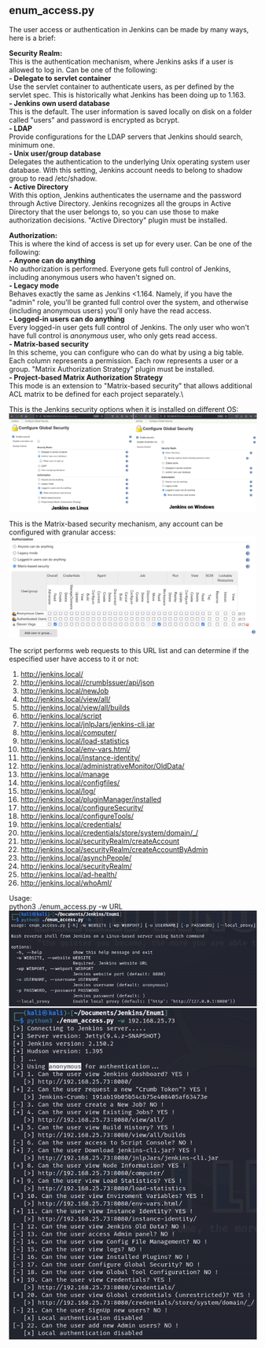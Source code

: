 ## enum_access.py
The user access or authentication in Jenkins can be made by many ways, here is a brief:

**Security Realm:**\
This is the authentication mechanism, where Jenkins asks if a user is allowed to log in. Can be one of the following:\
**- Delegate to servlet container**\
Use the servlet container to authenticate users, as per defined by the servlet spec. This is historically what Jenkins has been doing up to 1.163.\
**- Jenkins own userd database**\
This is the default. The user information is saved locally on disk on a folder called "users" and password is encrypted as bcrypt.\
**- LDAP**\
Provide configurations for the LDAP servers that Jenkins should search, minimum one.\
**- Unix user/group database**\
Delegates the authentication to the underlying Unix operating system user database. With this setting, Jenkins account needs to belong to shadow group to read /etc/shadow.\
**- Active Directory**\
With this option, Jenkins authenticates the username and the password through Active Directory. Jenkins recognizes all the groups in Active Directory that the user belongs to, so you can use those to make authorization decisions. "Active Directory" plugin must be installed.

**Authorization:**\
This is where the kind of access is set up for every user. Can be one of the following:\
**- Anyone can do anything**\
No authorization is performed. Everyone gets full control of Jenkins, including anonymous users who haven't signed on.\
**- Legacy mode**\
Behaves exactly the same as Jenkins <1.164. Namely, if you have the "admin" role, you'll be granted full control over the system, and otherwise (including anonymous users) you'll only have the read access.\
**- Logged-in users can do anything**\
Every logged-in user gets full control of Jenkins. The only user who won't have full control is *anonymous* user, who only gets read access.\
**- Matrix-based security**\
In this scheme, you can configure who can do what by using a big table. Each column represents a permission. Each row represents a user or a group. "Matrix Authorization Strategy" plugin must be installed.\
**- Project-based Matrix Authorization Strategy**\
This mode is an extension to "Matrix-based security" that allows additional ACL matrix to be defined for each project separately.\

This is the Jenkins security options when it is installed on different OS:\
![global_security](https://github.com/stevenvegar/Jenkins_scripts/blob/main/enum_access.py/images/global_security.png)

This is the Matrix-based security mechanism, any account can be configured with granular access:\
![matrix_authorization](https://github.com/stevenvegar/Jenkins_scripts/blob/main/enum_access.py/images/matrix_authorization.png)

The script performs web requests to this URL list and can determine if the especified user have access to it or not:
1. http://jenkins.local/
2. http://jenkins.local//crumbIssuer/api/json
3. http://jenkins.local/newJob
4. http://jenkins.local/view/all/
5. http://jenkins.local/view/all/builds
6. http://jenkins.local/script
7. http://jenkins.local/jnlpJars/jenkins-cli.jar
8. http://jenkins.local/computer/
9. http://jenkins.local/load-statistics
10. http://jenkins.local/env-vars.html/
11. http://jenkins.local/instance-identity/
12. http://jenkins.local/administrativeMonitor/OldData/
13. http://jenkins.local/manage
14. http://jenkins.local/configfiles/
15. http://jenkins.local/log/
16. http://jenkins.local/pluginManager/installed
17. http://jenkins.local/configureSecurity/
18. http://jenkins.local/configureTools/
19. http://jenkins.local/credentials/
20. http://jenkins.local/credentials/store/system/domain/_/
21. http://jenkins.local/securityRealm/createAccount
22. http://jenkins.local/securityRealm/createAccountByAdmin
23. http://jenkins.local/asynchPeople/
24. http://jenkins.local/securityRealm/
25. http://jenkins.local/ad-health/
26. http://jenkins.local/whoAmI/

Usage:\
python3 ./enum_access.py -w URL
![enum_access_1](https://github.com/stevenvegar/Jenkins_scripts/blob/main/enum_access.py/images/enum_access_1.png)
![enum_access_2](https://github.com/stevenvegar/Jenkins_scripts/blob/main/enum_access.py/images/enum_access_2.png)
